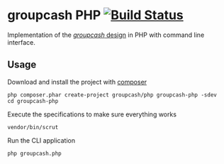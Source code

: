# groupcash PHP [![Build Status](https://travis-ci.org/groupcash/php.png?branch=master)](https://travis-ci.org/groupcash/php)

Implementation of the [*groupcash* design][design] in PHP with command line interface.

[design]: https://github.com/groupcash/core/blob/master/specifications/design.md

## Usage

Download and install the project with [composer]

    php composer.phar create-project groupcash/php groupcash-php -sdev
    cd groupcash-php

Execute the specifications to make sure everything works

    vendor/bin/scrut

Run the CLI application

    php groupcash.php

[composer]: http://getcomposer.org

